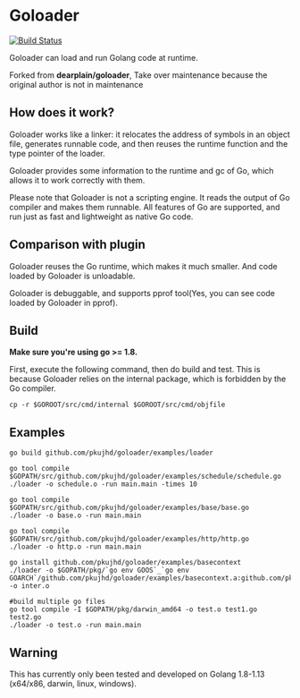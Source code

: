
# Goloader

[![Build Status](https://travis-ci.org/pkujhd/goloader.svg?branch=master)](https://travis-ci.org/pkujhd/goloader)

Goloader can load and run Golang code at runtime.

Forked from **dearplain/goloader**, Take over maintenance because the original author is not in maintenance

## How does it work?

Goloader works like a linker: it relocates the address of symbols in an object file, generates runnable code, and then reuses the runtime function and the type pointer of the loader.

Goloader provides some information to the runtime and gc of Go, which allows it to work correctly with them.

Please note that Goloader is not a scripting engine. It reads the output of Go compiler and makes them runnable. All features of Go are supported, and run just as fast and lightweight as native Go code.

## Comparison with plugin

Goloader reuses the Go runtime, which makes it much smaller. And code loaded by Goloader is unloadable.

Goloader is debuggable, and supports pprof tool(Yes, you can see code loaded by Goloader in pprof).

## Build

**Make sure you're using go >= 1.8.**

First, execute the following command, then do build and test. This is because Goloader relies on the internal package, which is forbidden by the Go compiler.
```
cp -r $GOROOT/src/cmd/internal $GOROOT/src/cmd/objfile
```

## Examples

```
go build github.com/pkujhd/goloader/examples/loader

go tool compile $GOPATH/src/github.com/pkujhd/goloader/examples/schedule/schedule.go
./loader -o schedule.o -run main.main -times 10

go tool compile $GOPATH/src/github.com/pkujhd/goloader/examples/base/base.go
./loader -o base.o -run main.main

go tool compile $GOPATH/src/github.com/pkujhd/goloader/examples/http/http.go
./loader -o http.o -run main.main

go install github.com/pkujhd/goloader/examples/basecontext
./loader -o $GOPATH/pkg/`go env GOOS`_`go env GOARCH`/github.com/pkujhd/goloader/examples/basecontext.a:github.com/pkujhd/goloader/examples/basecontext -o inter.o

#build multiple go files
go tool compile -I $GOPATH/pkg/darwin_amd64 -o test.o test1.go test2.go
./loader -o test.o -run main.main

```

## Warning

This has currently only been tested and developed on Golang 1.8-1.13 (x64/x86, darwin, linux, windows).

